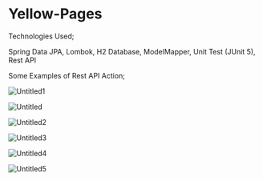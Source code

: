 # Yellow-Pages

Technologies Used;

Spring Data JPA,
Lombok,
H2 Database,
ModelMapper,
Unit Test (JUnit 5),
Rest API

Some Examples of Rest API Action;

![Untitled1](https://user-images.githubusercontent.com/116431132/213417559-23573628-343d-4dbb-a3cf-08b6132f1692.png)

![Untitled](https://user-images.githubusercontent.com/116431132/213417694-0d46bded-ef54-4727-8bc5-13013c980426.png)

![Untitled2](https://user-images.githubusercontent.com/116431132/213417655-633f3ce9-1367-4fc5-8e70-f189bba625df.png)

![Untitled3](https://user-images.githubusercontent.com/116431132/213417663-139e14a7-4ec3-4303-b0db-441fa377f328.png)

![Untitled4](https://user-images.githubusercontent.com/116431132/213417679-f35a7612-ebf9-441e-86ff-007d062d4a2a.png)

![Untitled5](https://user-images.githubusercontent.com/116431132/213417688-a4b141f1-efa0-42db-a798-eb86e5c3cb99.png)
